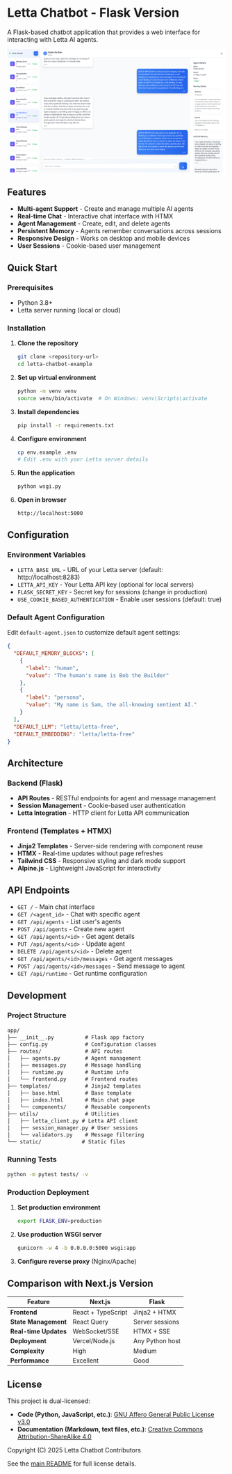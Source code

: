 <!--
Letta Chatbot Flask Version Documentation
Copyright (C) 2025 Letta Chatbot Contributors
Licensed under CC-BY-SA 4.0
-->

# Letta Chatbot - Flask Version

A Flask-based chatbot application that provides a web interface for interacting with Letta AI agents.

![Letta Chatbot Interface](docs/flask_app_screenshot_clean.png)

## Features

- **Multi-agent Support** - Create and manage multiple AI agents
- **Real-time Chat** - Interactive chat interface with HTMX
- **Agent Management** - Create, edit, and delete agents
- **Persistent Memory** - Agents remember conversations across sessions
- **Responsive Design** - Works on desktop and mobile devices
- **User Sessions** - Cookie-based user management

## Quick Start

### Prerequisites

- Python 3.8+
- Letta server running (local or cloud)

### Installation

1. **Clone the repository**
   ```bash
   git clone <repository-url>
   cd letta-chatbot-example
   ```

2. **Set up virtual environment**
   ```bash
   python -m venv venv
   source venv/bin/activate  # On Windows: venv\Scripts\activate
   ```

3. **Install dependencies**
   ```bash
   pip install -r requirements.txt
   ```

4. **Configure environment**
   ```bash
   cp env.example .env
   # Edit .env with your Letta server details
   ```

5. **Run the application**
   ```bash
   python wsgi.py
   ```

6. **Open in browser**
   ```
   http://localhost:5000
   ```

## Configuration

### Environment Variables

- `LETTA_BASE_URL` - URL of your Letta server (default: http://localhost:8283)
- `LETTA_API_KEY` - Your Letta API key (optional for local servers)
- `FLASK_SECRET_KEY` - Secret key for sessions (change in production)
- `USE_COOKIE_BASED_AUTHENTICATION` - Enable user sessions (default: true)

### Default Agent Configuration

Edit `default-agent.json` to customize default agent settings:

```json
{
  "DEFAULT_MEMORY_BLOCKS": [
    {
      "label": "human",
      "value": "The human's name is Bob the Builder"
    },
    {
      "label": "persona", 
      "value": "My name is Sam, the all-knowing sentient AI."
    }
  ],
  "DEFAULT_LLM": "letta/letta-free",
  "DEFAULT_EMBEDDING": "letta/letta-free"
}
```

## Architecture

### Backend (Flask)
- **API Routes** - RESTful endpoints for agent and message management
- **Session Management** - Cookie-based user authentication
- **Letta Integration** - HTTP client for Letta API communication

### Frontend (Templates + HTMX)
- **Jinja2 Templates** - Server-side rendering with component reuse
- **HTMX** - Real-time updates without page refreshes
- **Tailwind CSS** - Responsive styling and dark mode support
- **Alpine.js** - Lightweight JavaScript for interactivity

## API Endpoints

- `GET /` - Main chat interface
- `GET /<agent_id>` - Chat with specific agent
- `GET /api/agents` - List user's agents
- `POST /api/agents` - Create new agent
- `GET /api/agents/<id>` - Get agent details
- `PUT /api/agents/<id>` - Update agent
- `DELETE /api/agents/<id>` - Delete agent
- `GET /api/agents/<id>/messages` - Get agent messages
- `POST /api/agents/<id>/messages` - Send message to agent
- `GET /api/runtime` - Get runtime configuration

## Development

### Project Structure

```
app/
├── __init__.py          # Flask app factory
├── config.py            # Configuration classes
├── routes/              # API routes
│   ├── agents.py        # Agent management
│   ├── messages.py      # Message handling
│   ├── runtime.py       # Runtime info
│   └── frontend.py      # Frontend routes
├── templates/           # Jinja2 templates
│   ├── base.html        # Base template
│   ├── index.html       # Main chat page
│   └── components/      # Reusable components
├── utils/               # Utilities
│   ├── letta_client.py # Letta API client
│   ├── session_manager.py # User sessions
│   └── validators.py    # Message filtering
└── static/             # Static files
```

### Running Tests

```bash
python -m pytest tests/ -v
```

### Production Deployment

1. **Set production environment**
   ```bash
   export FLASK_ENV=production
   ```

2. **Use production WSGI server**
   ```bash
   gunicorn -w 4 -b 0.0.0.0:5000 wsgi:app
   ```

3. **Configure reverse proxy** (Nginx/Apache)

## Comparison with Next.js Version

| Feature | Next.js | Flask |
|---------|---------|-------|
| **Frontend** | React + TypeScript | Jinja2 + HTMX |
| **State Management** | React Query | Server sessions |
| **Real-time Updates** | WebSocket/SSE | HTMX + SSE |
| **Deployment** | Vercel/Node.js | Any Python host |
| **Complexity** | High | Medium |
| **Performance** | Excellent | Good |

## License

This project is dual-licensed:

- **Code (Python, JavaScript, etc.)**: [GNU Affero General Public License v3.0](../LICENSE)
- **Documentation (Markdown, text files, etc.)**: [Creative Commons Attribution-ShareAlike 4.0](../LICENSE-DOCUMENTATION)

Copyright (C) 2025 Letta Chatbot Contributors

See the [main README](../README.md#license) for full license details.
